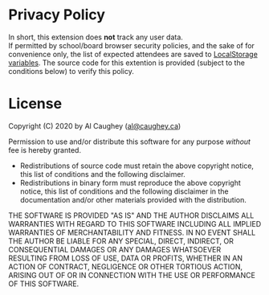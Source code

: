 # Privacy Policy
In short, this extension does **not** track any user data.  
If permitted by school/board browser security policies, and the sake of for convenience only, the list of expected attendees are saved to [LocalStorage variables](https://en.wikipedia.org/wiki/Web_storage#localStorage).
The source code for this extention is provided (subject to the conditions below) to verify this policy.

# License
Copyright (C) 2020 by Al Caughey (al@caughey.ca)

Permission to use and/or distribute this software for any purpose *without* fee is hereby granted.
- Redistributions of source code must retain the above copyright
   notice, this list of conditions and the following disclaimer.
- Redistributions in binary form must reproduce the above copyright
   notice, this list of conditions and the following disclaimer in the
   documentation and/or other materials provided with the distribution.

THE SOFTWARE IS PROVIDED "AS IS" AND THE AUTHOR DISCLAIMS ALL WARRANTIES WITH REGARD TO THIS SOFTWARE INCLUDING ALL IMPLIED WARRANTIES OF MERCHANTABILITY AND FITNESS. IN NO EVENT SHALL THE AUTHOR BE LIABLE FOR ANY SPECIAL, DIRECT, INDIRECT, OR CONSEQUENTIAL DAMAGES OR ANY DAMAGES WHATSOEVER RESULTING FROM LOSS OF USE, DATA OR PROFITS, WHETHER IN AN ACTION OF CONTRACT, NEGLIGENCE OR OTHER TORTIOUS ACTION, ARISING OUT OF OR IN CONNECTION WITH THE USE OR PERFORMANCE OF THIS SOFTWARE.

